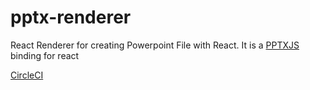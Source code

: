 # pptx-renderer
React Renderer for creating Powerpoint File with React. 
It is a [PPTXJS](https://gitbrent.github.io/PptxGenJS/) binding for react

[CircleCI](https://app.circleci.com/pipelines/github/marcog83/pptx-renderer)